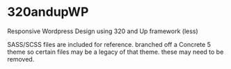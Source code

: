 320andupWP
==========

Responsive Wordpress Design using 320 and Up framework (less)

SASS/SCSS files are included for reference. branched off a Concrete 5 theme so certain files may be a legacy of that theme. these may need to be removed.